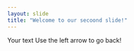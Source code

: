 ```yaml
---
layout: slide
title: "Welcome to our secoond slide!"
---
```

Your text
Use the left arrow to go back!